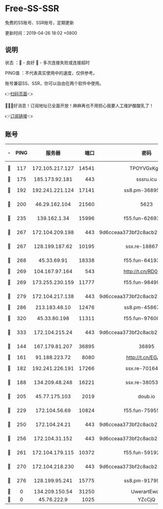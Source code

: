 # Free-SS-SSR

免费的SS账号、SSR账号，定期更新

更新时间：2019-04-26 18:02 +0800

## 说明

状态     ：🙂 - 良好 🙁 - 多次连接失败或连接超时

PING值   ：不代表真实使用中的速度，仅供参考。

账号兼容SS、SSR，你可以自由在两个软件中使用。

👉[扫码页面](https://liesauer.github.io/Free-SS-SSR/)👈

🎉🎉🎉好消息！订阅地址已全面开放！麻麻再也不用担心我要人工维护酸酸乳了！

👉[订阅链接](https://www.liesauer.net/yogurt/subscribe?ACCESS_TOKEN=DAYxR3mMaZAsaqUb)👈

## 账号

|-|PING|服务器|端口|密码|加密方式|区域|
|:----:|:----:|:-----:|-----:|:----:|:----:|:----:|
|🙂|117|172.105.217.127|14541|TPOYVGxKglpi|aes-256-cfb|JP|
|🙂|175|185.173.92.181|443|sssru.icu|rc4-md5|RU|
|🙂|192|192.241.221.124|17141|ss8.pm-36895693|aes-256-cfb|US|
|🙂|200|46.29.162.104|21560|5623|aes-128-ctr|RU|
|🙂|235|139.162.1.34|15996|f55.fun-62693899|aes-256-cfb|SG|
|🙂|267|172.104.209.198|443|9d6cceaa373bf2c8acb22e60b6a58be6|aes-256-cfb|US|
|🙂|267|128.199.187.62|10195|ssx.re-18867296|aes-256-cfb|SG|
|🙂|268|45.33.69.91|18338|f55.fun-64193387|aes-256-cfb|US|
|🙂|269|104.167.97.164|543|http://t.cn/RD0D7sx|rc4-md5|CA|
|🙂|269|173.255.230.159|11777|f55.fun-98499590|aes-256-cfb|US|
|🙂|279|172.104.217.138|443|9d6cceaa373bf2c8acb22e60b6a58be6|aes-256-cfb|US|
|🙂|286|213.183.48.10|12476|ss8.pm-45867021|rc4-md5|RU|
|🙂|320|45.33.80.198|11311|f55.fun-97600550|aes-256-cfb|US|
|🙂|333|172.104.215.24|443|9d6cceaa373bf2c8acb22e60b6a58be6|aes-256-cfb|US|
|🙂|144|167.179.81.207|36895|36895|aes-256-cfb|JP|
|🙂|161|91.188.223.72|8080|http://t.cn/EGJIyrl|rc4-md5|RU|
|🙂|182|192.241.226.191|17266|ssx.re-70164154|aes-256-cfb|US|
|🙂|188|134.209.48.248|16221|ssx.re-38053204|aes-256-cfb|US|
|🙂|205|45.77.175.103|2019|doub.io|aes-128-ctr|SG|
|🙂|229|172.104.56.69|10824|f55.fun-75955527|aes-256-cfb|SG|
|🙂|250|172.104.24.21|443|9d6cceaa373bf2c8acb22e60b6a58be6|aes-256-cfb|US|
|🙂|256|172.104.31.152|443|9d6cceaa373bf2c8acb22e60b6a58be6|aes-256-cfb|US|
|🙂|261|172.104.179.115|10372|f55.fun-59192456|aes-256-cfb|SG|
|🙂|270|172.104.218.230|443|9d6cceaa373bf2c8acb22e60b6a58be6|aes-256-cfb|US|
|🙂|276|128.199.95.241|15775|ss8.pm-91799488|aes-256-cfb|SG|
|🙁|0|134.209.150.54|31250|UwerartEwqe|chacha20|IN|
|🙁|0|45.76.222.9|1025|YZcCjQ|rc4-md5|JP|
